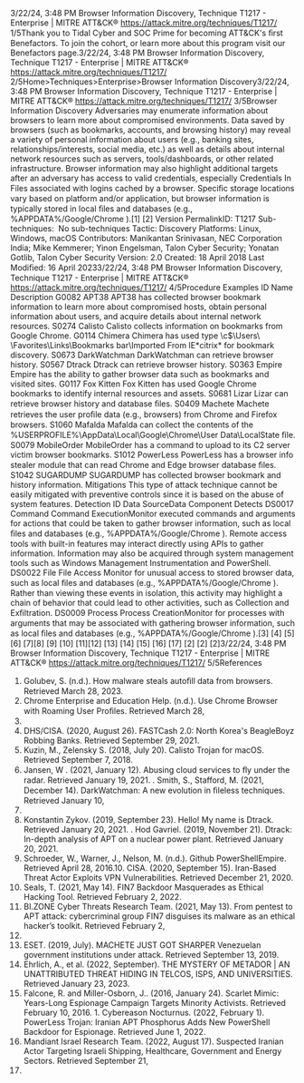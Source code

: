 3/22/24, 3:48 PM Browser Information Discovery, Technique T1217 - Enterprise | MITRE ATT&CK®
https://attack.mitre.org/techniques/T1217/ 1/5Thank you to Tidal Cyber and SOC Prime for becoming ATT&CK's ﬁrst Benefactors. To join the cohort, or learn more about this program visit our
Benefactors page.3/22/24, 3:48 PM Browser Information Discovery, Technique T1217 - Enterprise | MITRE ATT&CK®
https://attack.mitre.org/techniques/T1217/ 2/5Home>Techniques>Enterprise>Browser Information Discovery3/22/24, 3:48 PM Browser Information Discovery, Technique T1217 - Enterprise | MITRE ATT&CK®
https://attack.mitre.org/techniques/T1217/ 3/5Browser Information Discovery
Adversaries may enumerate information about browsers to learn more about compromised environments. Data saved by browsers (such as
bookmarks, accounts, and browsing history) may reveal a variety of personal information about users (e.g., banking sites,
relationships/interests, social media, etc.) as well as details about internal network resources such as servers, tools/dashboards, or other
related infrastructure.
Browser information may also highlight additional targets after an adversary has access to valid credentials, especially Credentials In Files
associated with logins cached by a browser.
Speciﬁc storage locations vary based on platform and/or application, but browser information is typically stored in local ﬁles and databases
(e.g., %APPDATA%/Google/Chrome ).[1]
[2]
Version PermalinkID: T1217
Sub-techniques:  No sub-techniques
 
Tactic: Discovery
 
Platforms: Linux, Windows, macOS
Contributors: Manikantan Srinivasan, NEC Corporation India; Mike Kemmerer; Yinon Engelsman, Talon Cyber Security; Yonatan Gotlib,
Talon Cyber Security
Version: 2.0
Created: 18 April 2018
Last Modiﬁed: 16 April 20233/22/24, 3:48 PM Browser Information Discovery, Technique T1217 - Enterprise | MITRE ATT&CK®
https://attack.mitre.org/techniques/T1217/ 4/5Procedure Examples
ID Name Description
G0082 APT38 APT38 has collected browser bookmark information to learn more about compromised hosts, obtain
personal information about users, and acquire details about internal network resources.
S0274 Calisto Calisto collects information on bookmarks from Google Chrome.
G0114 Chimera Chimera has used type \\c$\Users\ \Favorites\Links\Bookmarks bar\Imported From IE\*citrix\*
for bookmark discovery.
S0673 DarkWatchman DarkWatchman can retrieve browser history.
S0567 Dtrack Dtrack can retrieve browser history.
S0363 Empire Empire has the ability to gather browser data such as bookmarks and visited sites.
G0117 Fox Kitten Fox Kitten has used Google Chrome bookmarks to identify internal resources and assets.
S0681 Lizar Lizar can retrieve browser history and database ﬁles.
S0409 Machete Machete retrieves the user proﬁle data (e.g., browsers) from Chrome and Firefox browsers.
S1060 Mafalda Mafalda can collect the contents of the %USERPROFILE%\AppData\Local\Google\Chrome\User
Data\LocalState ﬁle.
S0079 MobileOrder MobileOrder has a command to upload to its C2 server victim browser bookmarks.
S1012 PowerLess PowerLess has a browser info stealer module that can read Chrome and Edge browser database ﬁles.
S1042 SUGARDUMP SUGARDUMP has collected browser bookmark and history information.
Mitigations
This type of attack technique cannot be easily mitigated with preventive controls since it is based on the abuse of system features.
Detection
ID Data SourceData Component Detects
DS0017 Command Command
ExecutionMonitor executed commands and arguments for actions that could be taken to gather
browser information, such as local ﬁles and databases (e.g., %APPDATA%/Google/Chrome ).
Remote access tools with built-in features may interact directly using APIs to gather
information. Information may also be acquired through system management tools such as
Windows Management Instrumentation and PowerShell.
DS0022 File File Access Monitor for unusual access to stored browser data, such as local ﬁles and databases (e.g.,
%APPDATA%/Google/Chrome ). Rather than viewing these events in isolation, this activity
may highlight a chain of behavior that could lead to other activities, such as Collection and
Exﬁltration.
DS0009 Process Process
CreationMonitor for processes with arguments that may be associated with gathering browser
information, such as local ﬁles and databases (e.g., %APPDATA%/Google/Chrome ).[3]
[4]
[5]
[6]
[7][8]
[9]
[10]
[11][12]
[13]
[14]
[15]
[16]
[17]
[2]
[2]
[2]3/22/24, 3:48 PM Browser Information Discovery, Technique T1217 - Enterprise | MITRE ATT&CK®
https://attack.mitre.org/techniques/T1217/ 5/5References
1. Golubev, S. (n.d.). How malware steals autoﬁll data from
browsers. Retrieved March 28, 2023.
2. Chrome Enterprise and Education Help. (n.d.). Use Chrome
Browser with Roaming User Proﬁles. Retrieved March 28,
2023.
3. DHS/CISA. (2020, August 26). FASTCash 2.0: North Korea's
BeagleBoyz Robbing Banks. Retrieved September 29, 2021.
4. Kuzin, M., Zelensky S. (2018, July 20). Calisto Trojan for
macOS. Retrieved September 7, 2018.
5. Jansen, W . (2021, January 12). Abusing cloud services to ﬂy
under the radar. Retrieved January 19, 2021.
 . Smith, S., Stafford, M. (2021, December 14). DarkWatchman:
A new evolution in ﬁleless techniques. Retrieved January 10,
2022.
7. Konstantin Zykov. (2019, September 23). Hello! My name is
Dtrack. Retrieved January 20, 2021.
 . Hod Gavriel. (2019, November 21). Dtrack: In-depth analysis of
APT on a nuclear power plant. Retrieved January 20, 2021.
9. Schroeder, W., Warner, J., Nelson, M. (n.d.). Github
PowerShellEmpire. Retrieved April 28, 2016.10. CISA. (2020, September 15). Iran-Based Threat Actor Exploits
VPN Vulnerabilities. Retrieved December 21, 2020.
11. Seals, T. (2021, May 14). FIN7 Backdoor Masquerades as
Ethical Hacking Tool. Retrieved February 2, 2022.
12. BI.ZONE Cyber Threats Research Team. (2021, May 13). From
pentest to APT attack: cybercriminal group FIN7 disguises its
malware as an ethical hacker’s toolkit. Retrieved February 2,
2022.
13. ESET. (2019, July). MACHETE JUST GOT SHARPER
Venezuelan government institutions under attack. Retrieved
September 13, 2019.
14. Ehrlich, A., et al. (2022, September). THE MYSTERY OF
METADOR | AN UNATTRIBUTED THREAT HIDING IN TELCOS,
ISPS, AND UNIVERSITIES. Retrieved January 23, 2023.
15. Falcone, R. and Miller-Osborn, J.. (2016, January 24). Scarlet
Mimic: Years-Long Espionage Campaign Targets Minority
Activists. Retrieved February 10, 2016.
1 . Cybereason Nocturnus. (2022, February 1). PowerLess Trojan:
Iranian APT Phosphorus Adds New PowerShell Backdoor for
Espionage. Retrieved June 1, 2022.
17. Mandiant Israel Research Team. (2022, August 17). Suspected
Iranian Actor Targeting Israeli Shipping, Healthcare,
Government and Energy Sectors. Retrieved September 21,
2022.